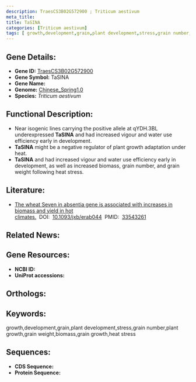 ```yaml
---
description: TraesCS3B02G572900 ; Triticum aestivum
meta_title:
title: TaSINA
categories: [Triticum aestivum]
tags: [ growth,development,grain,plant development,stress,grain number,plant growth,grain weight,biomass,grain growth,heat stress ]
---
```


## Gene Details:
- **Gene ID:**	[TraesCS3B02G572900]()
- **Gene Symbol:** TaSINA
- **Gene Name:** 
- **Genome:** [Chinese_Spring1.0]()
- **Species:** *Triticum aestivum*

## Functional Description:
   - Near isogenic lines carrying the positive allele at qYDH.3BL underexpressed **TaSINA** and had increased vigour and water use efficiency early in development.
   - **TaSINA** might be a negative regulator of plant growth adaptation under heat.
   - **TaSINA** and had increased vigour and water use efficiency early in development, as well as increased biomass, grain number, and grain weight following heat stress.

## Literature:
   - [The wheat Seven in absentia gene is associated with increases in biomass and yield in hot climates.]( https://academic.oup.com/jxb/article/72/10/3774/6128899?login=true)&nbsp;&nbsp;DOI:&nbsp;&nbsp;[10.1093/jxb/erab044](https://academic.oup.com/jxb/article/72/10/3774/6128899?login=true)&nbsp;&nbsp;PMID:&nbsp;&nbsp;[33543261](https://pubmed.ncbi.nlm.nih.gov/33543261/)

## Related News:

## Gene Resources:
- **NCBI ID:** [](https://www.ncbi.nlm.nih.gov/gene/?term=)
- **UniProt accessions:** [](https://www.uniprot.org/uniprotkb//entry)

## Orthologs:

## Keywords:
growth,development,grain,plant development,stress,grain number,plant growth,grain weight,biomass,grain growth,heat stress

## Sequences:
- **CDS Sequence:**
- **Protein Sequence:**

